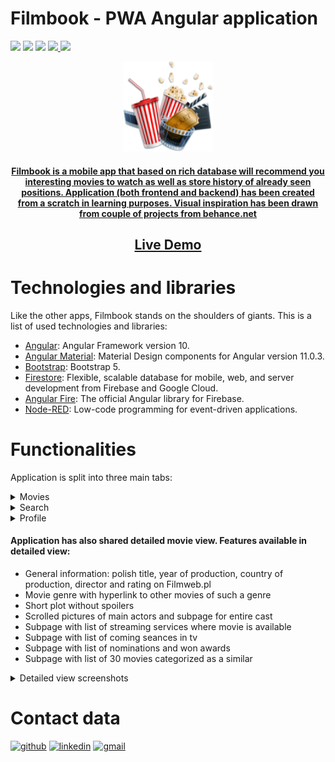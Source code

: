 # Filmbook - PWA Angular application
<img src="https://img.shields.io/badge/Angular-DD0031?style=for-the-badge&logo=angular&logoColor=white" /> <img src="https://img.shields.io/badge/TypeScript-007ACC?style=for-the-badge&logo=typescript&logoColor=white" /> <img src="https://img.shields.io/badge/HTML5-E34F26?style=for-the-badge&logo=html5&logoColor=white" /> <a href="https://firebase.google.com/" target="_blank"> <img src="https://img.shields.io/badge/CSS3-1572B6?style=for-the-badge&logo=css3&logoColor=white" /> <img src="https://img.shields.io/badge/Bootstrap-563D7C?style=for-the-badge&logo=bootstrap&logoColor=white" />

<p align="center">
  <img src="https://github.com/danielwisniewski/Filmbook_PWA_app/blob/master/src/assets/icons/new_icon-144x144.png" alt="Filmbook"/>
</p>
<h4 align="center">Filmbook is a mobile app that based on rich database will recommend you interesting movies to watch as well as store history of already seen positions. Application (both frontend and backend) has been created from a scratch in learning purposes. Visual inspiration has been drawn from couple of projects from behance.net</h4>
<h2 align="center"><a href="https://movieapp-36b81.web.app/" >Live Demo</a></h2>

# Technologies and libraries
Like the other apps, Filmbook stands on the shoulders of giants. This is a list of used technologies and libraries:  
- [Angular](https://angular.io/): Angular Framework version 10.
- [Angular Material](https://material.angular.io/): Material Design components for Angular version 11.0.3.
- [Bootstrap](https://getbootstrap.com/): Bootstrap 5.
- [Firestore](https://firebase.google.com/docs/firestore): Flexible, scalable database for mobile, web, and server development from Firebase and Google Cloud.
- [Angular Fire](https://www.npmjs.com/package/@angular/fire): The official Angular library for Firebase.
- [Node-RED](https://nodered.org/): Low-code programming for event-driven applications.

# Functionalities
Application is split into three main tabs:
<details> 
  <summary>Movies</summary>
  
  ##### In the movies tab we can find lists of:
  + Reccomened films and tv series
  + Top rated films and tv series
  + Top rated movies available in tv today
  + Movies in tv available beetween 19 and 21
  
  <img src="https://github.com/danielwisniewski/Filmbook_PWA_app/blob/main/movieapp-36b81.web.app_movies_recommended(Nexus%205X).png" height="732" width="392">
  <img src="https://github.com/danielwisniewski/Filmbook_PWA_app/blob/main/movieapp-36b81.web.app_movies_recommended(Nexus%205X)%20(1).png" height="732" width="392">
  <img src="https://github.com/danielwisniewski/Filmbook_PWA_app/blob/main/movieapp-36b81.web.app_movies_recommended(Nexus%205X)%20(3).png" height="732" width="392">
  <img src="https://github.com/danielwisniewski/Filmbook_PWA_app/blob/main/movieapp-36b81.web.app_movies_recommended(Nexus%205X)%20(5).png" height="732" width="392">
  <img src="https://github.com/danielwisniewski/Filmbook_PWA_app/blob/main/movieapp-36b81.web.app_movies_recommended(Nexus%205X)%20(6).png" height="732" width="392">
</details>

<details>
  <summary>Search</summary>
  
  #### In the search tab you can find movie by title.
  + List of movies aligned with search criteria
  + History of last 5 search results
  
  <img src="https://github.com/danielwisniewski/Filmbook_PWA_app/blob/main/movieapp-36b81.web.app_movies_recommended(Nexus%205X)%20(7).png" height="732" width="392">
  <img src="https://github.com/danielwisniewski/Filmbook_PWA_app/blob/main/movieapp-36b81.web.app_movies_recommended(Nexus%205X)%20(8).png" height="732" width="392">
  <img src="https://github.com/danielwisniewski/Filmbook_PWA_app/blob/main/movieapp-36b81.web.app_movies_recommended(Nexus%205X)%20(9).png" height="732" width="392">
</details>

<details>
  <summary>Profile</summary>
  
  #### In the profile tab you can find lists of movies that have been marked as seen or added to watchlist
  + List of movies added to watchlist sorted by added date
  + List of seen movies with possibility to sort by your rate or by time when watched
  + Input field to filter movies by part of title
  
  <img src="https://github.com/danielwisniewski/Filmbook_PWA_app/blob/main/movieapp-36b81.web.app_movies_recommended(Nexus%205X)%20(10).png" height="732" width="392">
  <img src="https://github.com/danielwisniewski/Filmbook_PWA_app/blob/main/movieapp-36b81.web.app_movies_recommended(Nexus%205X)%20(11).png" height="732" width="392">
</details>

#### Application has also shared detailed movie view. Features available in detailed view:
+ General information: polish title, year of production, country of production, director and rating on Filmweb.pl
+ Movie genre with hyperlink to other movies of such a genre
+ Short plot without spoilers
+ Scrolled pictures of main actors and subpage for entire cast
+ Subpage with list of streaming services where movie is available
+ Subpage with list of coming seances in tv
+ Subpage with list of nominations and won awards
+ Subpage with list of 30 movies categorized as a similar

<details>
  <summary>Detailed view screenshots</summary>
  
  <img src="https://github.com/danielwisniewski/Filmbook_PWA_app/blob/main/movieapp-36b81.web.app_detailView_film_300-2006-163597(Nexus%205X).png" height="732" width="392">
  <img src="https://github.com/danielwisniewski/Filmbook_PWA_app/blob/main/movieapp-36b81.web.app_detailView_film_300-2006-163597(Nexus%205X)%20(1).png" height="732" width="392">
  <img src="https://github.com/danielwisniewski/Filmbook_PWA_app/blob/main/movieapp-36b81.web.app_detailView_film_300-2006-163597(Nexus%205X)%20(2).png" height="732" width="392">
  <img src="https://github.com/danielwisniewski/Filmbook_PWA_app/blob/main/movieapp-36b81.web.app_detailView_film_300-2006-163597(Nexus%205X)%20(3).png" height="732" width="392">
  <img src="https://github.com/danielwisniewski/Filmbook_PWA_app/blob/main/movieapp-36b81.web.app_detailView_film_300-2006-163597(Nexus%205X)%20(4).png" height="732" width="392">
  <img src="https://github.com/danielwisniewski/Filmbook_PWA_app/blob/main/movieapp-36b81.web.app_detailView_film_300-2006-163597(Nexus%205X)%20(5).png" height="732" width="392">
  <img src="https://github.com/danielwisniewski/Filmbook_PWA_app/blob/main/movieapp-36b81.web.app_detailView_film_300-2006-163597(Nexus%205X)%20(6).png" height="732" width="392">
  <img src="https://github.com/danielwisniewski/Filmbook_PWA_app/blob/main/movieapp-36b81.web.app_detailView_film_300-2006-163597(Nexus%205X)%20(7).png" height="732" width="392">
</details>

# Contact data
[<img src='https://cdn.jsdelivr.net/npm/simple-icons@3.0.1/icons/github.svg' alt='github' height='40'>](https://github.com/danielwisniewski)  [<img src='https://cdn.jsdelivr.net/npm/simple-icons@3.0.1/icons/linkedin.svg' alt='linkedin' height='40'>](https://www.linkedin.com/in/daniel-wiśniewski-16831b131/) [<img src='https://cdn.jsdelivr.net/npm/simple-icons@3.0.1/icons/gmail.svg' alt='gmail' height='40'>](mailto:daniel.wisniewski3@gmail.com)  
